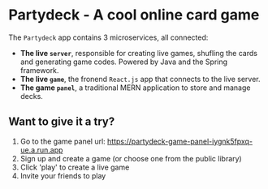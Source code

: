 # Partydeck - A cool online card game

The `Partydeck` app contains 3 microservices, all connected:

- **The live `server`**, responsible for creating live games, shufling the cards and generating game codes. Powered by Java and the Spring framework.
- **The live `game`**, the fronend `React.js` app that connects to the live server.
- **The game `panel`**, a traditional MERN application to store and manage decks.

## Want to give it a try?

1. Go to the game panel url: https://partydeck-game-panel-iygnk5fpxq-ue.a.run.app
2. Sign up and create a game (or choose one from the public library)
3. Click 'play' to create a live game
4. Invite your friends to play
